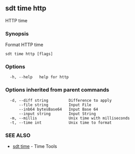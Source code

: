 ## sdt time http

HTTP time

### Synopsis

Format HTTP time

```
sdt time http [flags]
```

### Options

```
  -h, --help   help for http
```

### Options inherited from parent commands

```
  -d, --diff string         Difference to apply
      --file string         Input File
      --inb64 bytesBase64   Input Base 64
      --input string        Input String
  -m, --millis              Unix time with milliseconds
  -t, --time int            Unix time to format
```

### SEE ALSO

* [sdt time](sdt_time.md)	 - Time Tools

